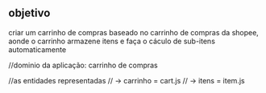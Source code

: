 ## objetivo

criar um carrinho de compras baseado no carrinho de compras da shopee, aonde o carrinho 
armazene itens e faça o cáculo de sub-itens automaticamente


//dominio da aplicação: carrinho de compras


//as entidades representadas
// -> carrinho = cart.js
// -> itens = item.js
